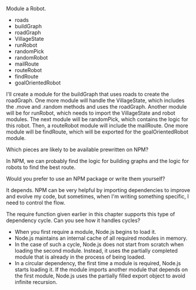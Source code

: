 Module a Robot.

- roads
- buildGraph
- roadGraph
- VillageState
- runRobot
- randomPick
- randomRobot
- mailRoute
- routeRobot
- findRoute
- goalOrientedRobot

I'll create a module for the buildGraph that uses roads to create the roadGraph.
One more module will handle the VillageState, which includes the .move and .random methods and uses the roadGraph.
Another module will be for runRobot, which needs to import the VillageState and robot modules.
The next module will be randomPick, which contains the logic for this robot.
Then, a routeRobot module will include the mailRoute.
One more module will be findRoute, which will be exported for the goalOrientedRobot module.

Which pieces are likely to be available prewritten on NPM?

In NPM, we can probably find the logic for building graphs and the logic for robots to find the best route.

Would you prefer to use an NPM package or write them yourself?

It depends. NPM can be very helpful by importing dependencies to improve and evolve my code, but sometimes, when I'm writing something specific, I need to control the flow.

The require function given earlier in this chapter supports this type of dependency cycle. Can you see how it handles cycles?

- When you first require a module, Node.js begins to load it.
- Node.js maintains an internal cache of all required modules in memory.
- In the case of such a cycle, Node.js does not start from scratch when loading the second module. Instead, it uses the partially completed module that is already in the process of being loaded.
- In a circular dependency, the first time a module is required, Node.js starts loading it. If the module imports another module that depends on the first module, Node.js uses the partially filled export object to avoid infinite recursion.
